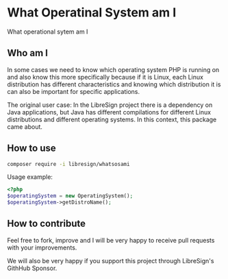 # What Operatinal System am I

What operational sytem am I

## Who am I

In some cases we need to know which operating system PHP is running on and also know this more specifically because if it is Linux, each Linux distribution has different characteristics and knowing which distribution it is can also be important for specific applications.

The original user case:
In the LibreSign project there is a dependency on Java applications, but Java has different compilations for different Linux distributions and different operating systems. In this context, this package came about.

## How to use

```bash
composer require -i libresign/whatsosami
```

Usage example:

```php
<?php
$operatingSystem = new OperatingSystem();
$operatingSystem->getDistroName();
```

## How to contribute

Feel free to fork, improve and I will be very happy to receive pull requests with your improvements.

We will also be very happy if you support this project through LibreSign's GithHub Sponsor.
